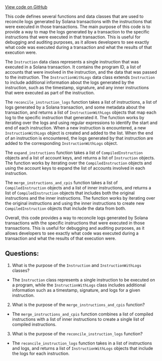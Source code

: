 [View code on GitHub](https://github.com/mrgnlabs/marginfi-v2/observability/etl/dataflow-etls/dataflow_etls/transaction_log_parser.py)

This code defines several functions and data classes that are used to reconcile logs generated by Solana transactions with the instructions that were executed in those transactions. The main purpose of this code is to provide a way to map the logs generated by a transaction to the specific instructions that were executed in that transaction. This is useful for debugging and auditing purposes, as it allows developers to see exactly what code was executed during a transaction and what the results of that execution were.

The `Instruction` data class represents a single instruction that was executed in a Solana transaction. It contains the program ID, a list of accounts that were involved in the instruction, and the data that was passed to the instruction. The `InstructionWithLogs` data class extends `Instruction` to include additional information about the logs generated by the instruction, such as the timestamp, signature, and any inner instructions that were executed as part of the instruction.

The `reconcile_instruction_logs` function takes a list of instructions, a list of logs generated by a Solana transaction, and some metadata about the transaction, and returns a list of `InstructionWithLogs` objects that map each log to the specific instruction that generated it. The function works by iterating over the logs and using regular expressions to identify the start and end of each instruction. When a new instruction is encountered, a new `InstructionWithLogs` object is created and added to the list. When the end of an instruction is encountered, the logs generated by that instruction are added to the corresponding `InstructionWithLogs` object.

The `expand_instructions` function takes a list of `CompiledInstruction` objects and a list of account keys, and returns a list of `Instruction` objects. The function works by iterating over the `CompiledInstruction` objects and using the account keys to expand the list of accounts involved in each instruction.

The `merge_instructions_and_cpis` function takes a list of `CompiledInstruction` objects and a list of inner instructions, and returns a list of `CompiledInstruction` objects that includes both the original instructions and the inner instructions. The function works by iterating over the original instructions and using the inner instructions to create new `CompiledInstruction` objects that include the data from both.

Overall, this code provides a way to reconcile logs generated by Solana transactions with the specific instructions that were executed in those transactions. This is useful for debugging and auditing purposes, as it allows developers to see exactly what code was executed during a transaction and what the results of that execution were.
## Questions: 
 1. What is the purpose of the `Instruction` and `InstructionWithLogs` classes?
- The `Instruction` class represents a single instruction to be executed on a program, while the `InstructionWithLogs` class includes additional information such as a timestamp, signature, and logs for a given instruction.
2. What is the purpose of the `merge_instructions_and_cpis` function?
- The `merge_instructions_and_cpis` function combines a list of compiled instructions with a list of inner instructions to create a single list of compiled instructions.
3. What is the purpose of the `reconcile_instruction_logs` function?
- The `reconcile_instruction_logs` function takes in a list of instructions and logs, and returns a list of `InstructionWithLogs` objects that include the logs for each instruction.